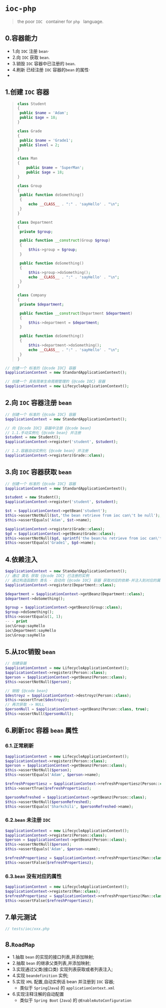 # `ioc-php`

> the poor `IOC ` container for `php ` language.

## 0.容器能力

- 1.向 `IOC` 注册 `bean`·
- 2.向 `IOC` 获取 `bean`.
- 3.销毁 `IOC` 容器中已注册的 `bean`.
- 4.刷新 已经注册 `IOC` 容器的`bean` 的属性·
-

## 1.创建 `IOC` 容器

> ```php
> class Student
> {
>  public $name = 'Adam';
>  public $age = 18;
> }
> 
> class Grade
> {
>  public $name = 'Grade1';
>  public $level = 2;
> }
> 
> class Man
> {
>     public $name = 'SuperMan';
>     public $age = 18;
> }
> 
> class Group
> {
>  public function doSomething()
>  {
>      echo __CLASS__ . ":" . 'sayHello' . "\n";
>  }
> }
> 
> class Department
> {
>  private $group;
> 
>  public function __construct(Group $group)
>  {
>      $this->group = $group;
>  }
> 
>  public function doSomething()
>  {
>      $this->group->doSomething();
>      echo __CLASS__ . ":" . 'sayHello' . "\n";
>  }
> }
> 
> class Company
> {
>  private $department;
> 
>  public function __construct(Department $department)
>  {
>      $this->department = $department;
>  }
> 
>  public function doSomething()
>  {
>      $this->department->doSomething();
>      echo __CLASS__ . ":" . 'sayHello' . "\n";
>  }
> }
> ```
>
>

```php
// 创建一个 标准的 {@code IOC} 容器
$applicationContext = new StandardApplicationContext();

// 创建一个 具有简单生命周期管理的 {@code IOC} 容器
$applicationContext = new LifecycleApplicationContext();
```

## 2.向 `IOC` 容器注册 `bean`

```php
// 创建一个 标准的 {@code IOC} 容器
$applicationContext = new StandardApplicationContext();

// 向 {@code IOC} 容器中注册 {@code bean}
// 1.1.手动实例化 {@code bean} 并注册
$student = new Student();
$applicationContext->register('student', $student);

// 1.2.容器自动实例化 {@code bean} 并注册
$applicationContext->registerz(Grade::class);
```

## 3.向 `IOC` 容器获取 `bean`

```php
// 创建一个 标准的 {@code IOC} 容器
$applicationContext = new StandardApplicationContext();

$student = new Student();
$applicationContext->register('student', $student);

$st = $applicationContext->getBean('student');
$this->assertNotNull($st,'the bean retrieve from ioc can\'t be null');;
$this->assertEquals('Adam', $st->name);

$applicationContext->registerz(Grade::class);
$gd = $applicationContext->getBeanz(Grade::class);
$this->assertNotNull($gd, sprintf('the bean:%s retrieve from ioc can\'t be null', Grade::class));
$this->assertEquals('Grade1', $gd->name);
```

## 4.依赖注入

```php
$applicationContext = new StandardApplicationContext();
// 通过 类名 获取 {@code IOC} 已注册的实例
// 通过构造函数的 类名 - 自动向 {@code IOC} 容器 获取对应的依赖-并注入到对应的属性中
$applicationContext->registerz(Department::class);

$department = $applicationContext->getBeanz(Department::class);
$department->doSomething();

$group = $applicationContext->getBeanz(Group::class);
$group->doSomething();
$this->assertEquals(1, 1);
-- - print
ioc\Group:sayHello
ioc\Department:sayHello
ioc\Group:sayHello
```

## 5.从`IOC`销毁 `bean`

```php
// 创建容器
$applicationContext = new LifecycleApplicationContext();
$applicationContext->registerz(Person::class);
$person = $applicationContext->getBeanz(Person::class);
$this->assertNotNull($person);

// 销毁 {@code bean}
$destroyz = $applicationContext->destroyz(Person::class);
$this->assertTrue($destroyz);
// 再次获取 -> NULL
$personNull = $applicationContext->getBeanz(Person::class, true);
$this->assertNull($personNull);
```

## 6.刷新`IOC` 容器 `bean` 属性

### 6.1.正常刷新

```php
$applicationContext = new LifecycleApplicationContext();
$applicationContext->registerz(Person::class);
$person = $applicationContext->getBeanz(Person::class);
$this->assertNotNull($person);
$this->assertEquals('Adam', $person->name);

$refreshPropertiesz = $applicationContext->refreshPropertiesz(Person::class, 'name', 'Sharkchili');
$this->assertTrue($refreshPropertiesz);

$personRefreshed = $applicationContext->getBeanz(Person::class);
$this->assertNotNull($personRefreshed);
$this->assertEquals('Sharkchili', $personRefreshed->name);
```

### 6.2.`bean` 未注册 `IOC`

```php
$applicationContext = new LifecycleApplicationContext();
$applicationContext->registerz(Person::class);
$person = $applicationContext->getBeanz(Person::class);
$this->assertNotNull($person);
$this->assertEquals('Adam', $person->name);

$refreshPropertiesz = $applicationContext->refreshPropertiesz(Man::class, 'name', 'Sharkchili');
$this->assertFalse($refreshPropertiesz);
```

### 6.3.`bean` 没有对应的属性

```php
$applicationContext = new LifecycleApplicationContext();
$applicationContext->registerz(Man::class);
$refreshPropertiesz = $applicationContext->refreshPropertiesz(Man::class, 'province', 'Chongqing, Chain');
$this->assertFalse($refreshPropertiesz);
```

## 7.单元测试

```php
// tests/ioc/xxx.php
```

## 8.`RoadMap`

- 1.抽取 `bean` 的实现的接口列表,并添加映射;
- 2.抽取 `bean` 的继承父类列表,并添加映射;
- 3.实现通过父类(接口类) 实现列表获取或者列表注入;
- 4.实现 `beandefinition` 实例;
- 5.实现 `XML` 配置,自动实例话 bean 并注册到 `IOC` 容器;
    - 类似于 `Spring`(`Java`) 的 `applicationContext.xml`
- 6.实现注释注解的自动配置
    - 类似于 `Spring Boot` (`Java`) 的 `@EnableAutoConfiguration`